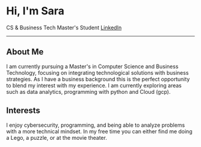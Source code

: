 <head>
    <h1>Hi, I'm Sara</h1>
        CS & Business Tech Master's Student  <a href="https://www.linkedin.com/feed/">LinkedIn</a>
</head>
<body>
 <hr>
       
<div class="content">
    <div class="section">
        <h2 class="section-title">About Me</h2>
        <p class="section-content">
            I am currently pursuing a Master's in Computer Science and Business Technology, 
            focusing on integrating technological solutions with business strategies. As I have a business background this is the perfect opportunity to blend my interest with my              experience. I am currently exploring areas such as data analytics, programming with python and Cloud (gcp).
        </p>
    </div>
    <div class="section">
        <h2 class="section-title">Interests</h2>
        <p class="section-content">
            <p>I enjoy cybersecurity, programming, and being able to analyze problems with a more technical mindset. In my free time you can either find me doing a Lego, a puzzle, or at the movie theater.
        </p>
    </div>
    <!-- Additional sections such as Skills, Work Experience, Certifications, or Publications can be added here -->
</div>
</body>
